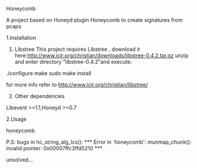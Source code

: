 Honeycomb

A project based on Honeyd plugin Honeycomb to create signatures from pcaps

1.Installation

1) Libstree
This project requires Libstree , download it here:http://www.icir.org/christian/downloads/libstree-0.4.2.tar.gz
unzip and enter directory "libstree-0.4.2"and execute:

./configure
make 
sudo make install

for more info refer to http://www.icir.org/christian/libstree/

2) Other dependencies

Libevent >=1.1,Honeyd >=0.7

2.Usage

honeycomb <pcap directory>
  
P.S: bugs in hc_string_alg_lcs():
*** Error in `honeycomb': munmap_chunk(): invalid pointer: 0x00007ffc3ffd5210 ***

unsolved...
